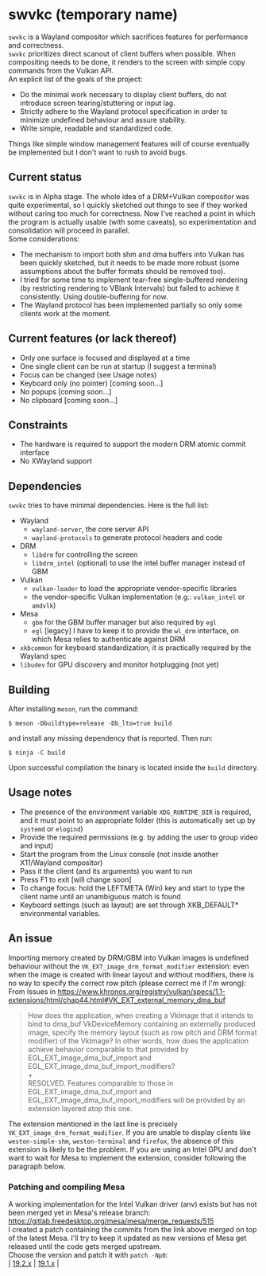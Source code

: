 # swvkc (temporary name)
`swvkc` is a Wayland compositor which sacrifices features for performance and
correctness.\
`swvkc` prioritizes direct scanout of client buffers when possible. When
compositing needs to be done, it renders to the screen with simple copy commands
from the Vulkan API.\
An explicit list of the goals of the project:
* Do the minimal work necessary to display client buffers, do not introduce
  screen tearing/stuttering or input lag.
* Strictly adhere to the Wayland protocol specification in order to minimize
  undefined behaviour and assure stability.
* Write simple, readable and standardized code.

Things like simple window management features will of course eventually be
implemented but I don't want to rush to avoid bugs.

## Current status
`swvkc` is in Alpha stage. The whole idea of a DRM+Vulkan compositor was quite
experimental, so I quickly sketched out things to see if they worked without
caring too much for correctness. Now I've reached a point in which the program
is actually usable (with some caveats), so experimentation and consolidation
will proceed in parallel.\
Some considerations:
* The mechanism to import both shm and dma buffers into Vulkan has been quickly
  sketched, but it needs to be made more robust (some assumptions about the
  buffer formats should be removed too).
* I tried for some time to implement tear-free single-buffered rendering (by
  restricting rendering to VBlank Intervals) but failed to achieve it
  consistently. Using double-buffering for now.
* The Wayland protocol has been implemented partially so only some clients work
  at the moment.

## Current features (or lack thereof)
* Only one surface is focused and displayed at a time
* One single client can be run at startup (I suggest a terminal)
* Focus can be changed (see Usage notes)
* Keyboard only (no pointer) [coming soon...]
* No popups [coming soon...]
* No clipboard [coming soon...]

## Constraints
* The hardware is required to support the modern DRM atomic commit interface
* No XWayland support

## Dependencies
`swvkc` tries to have minimal dependencies. Here is the full list:
* Wayland
  * `wayland-server`, the core server API
  * `wayland-protocols` to generate protocol headers and code
* DRM
  * `libdrm` for controlling the screen
  * `libdrm_intel` (optional) to use the intel buffer manager instead of GBM
* Vulkan
  * `vulkan-loader` to load the appropriate vendor-specific libraries
  * the vendor-specific Vulkan implementation (e.g.: `vulkan_intel` or `amdvlk`)
* Mesa
  * `gbm` for the GBM buffer manager but also required by `egl`
  * `egl` [legacy] I have to keep it to provide the `wl_drm` interface, on which
    Mesa relies to authenticate against DRM
* `xkbcommon` for keyboard standardization, it is practically required by the
  Wayland spec
* `libudev` for GPU discovery and monitor hotplugging (not yet)

## Building
After installing `meson`, run the command:
```
$ meson -Dbuildtype=release -Db_lto=true build
```
and install any missing dependency that is reported. Then run:
```
$ ninja -C build
```
Upon successful compilation the binary is located inside the `build` directory.

## Usage notes
* The presence of the environment variable `XDG_RUNTIME_DIR` is required, and it
  must point to an appropriate folder (this is automatically set up by `systemd`
  or `elogind`)
* Provide the required permissions (e.g. by adding the user to group video and
  input)
* Start the program from the Linux console (not inside another X11/Wayland
  compositor)
* Pass it the client (and its arguments) you want to run
* Press F1 to exit [will change soon]
* To change focus: hold the LEFTMETA (Win) key and start to type the client name
  until an unambiguous match is found
* Keyboard settings (such as layout) are set through XKB_DEFAULT\* environmental
  variables.

## An issue
Importing memory created by DRM/GBM into Vulkan images is undefined behaviour
without the `VK_EXT_image_drm_format_modifier` extension: even when the image
is created with linear layout and without modifiers, there is no way to
specify the correct row pitch (please correct me if I'm wrong):\
From Issues in https://www.khronos.org/registry/vulkan/specs/1.1-extensions/html/chap44.html#VK_EXT_external_memory_dma_buf
> How does the application, when creating a VkImage that it intends to bind to
> dma_buf VkDeviceMemory containing an externally produced image, specify the
> memory layout (such as row pitch and DRM format modifier) of the VkImage? In
> other words, how does the application achieve behavior comparable to that
> provided by EGL_EXT_image_dma_buf_import and
> EGL_EXT_image_dma_buf_import_modifiers?\
> +\
> RESOLVED. Features comparable to those in EGL_EXT_image_dma_buf_import and
> EGL_EXT_image_dma_buf_import_modifiers will be provided by an extension layered
> atop this one.

The extension mentioned in the last line is precisely
`VK_EXT_image_drm_format_modifier`. If you are unable to display clients like
`weston-simple-shm`, `weston-terminal` and `firefox`, the absence of this
extension is likely to be the problem. If you are using an Intel GPU and don't
want to wait for Mesa to implement the extension, consider following the
paragraph below.

### Patching and compiling Mesa
A working implementation for the Intel Vulkan driver (anv) exists but has not
been merged yet in Mesa's release branch: https://gitlab.freedesktop.org/mesa/mesa/merge_requests/515 \
I created a patch containing the commits from the link above merged on top of
the latest Mesa. I'll try to keep it updated as new versions of Mesa get
released until the code gets merged upstream.\
Choose the version and patch it with `patch -Np0`:\
| [19.2.x](https://mega.nz/#!S4pUgCaL!IZO9vUrVhrdy2SC8K7PaYzeW2kFuLnBqf6XsDTpbq50) | [19.1.x](https://mega.nz/#!a1pznIZQ!bfJaxpuxOeWy4N8qQdZrUHFu5zwWtInFXvDbKWH2MCM) |
